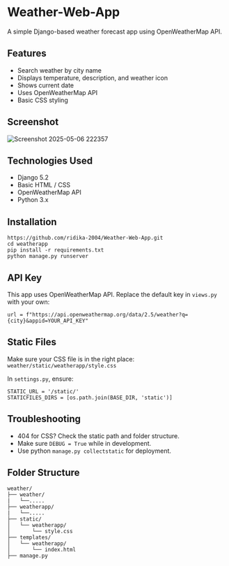 # Weather-Web-App

A simple Django-based weather forecast app using OpenWeatherMap API.

## Features

- Search weather by city name
- Displays temperature, description, and weather icon
- Shows current date
- Uses OpenWeatherMap API
- Basic CSS styling

## Screenshot

![Screenshot 2025-05-06 222357](https://github.com/user-attachments/assets/db7d2b05-c5fb-429b-a3df-43411a642de5)

## Technologies Used

- Django 5.2
- Basic HTML / CSS
- OpenWeatherMap API
- Python 3.x

## Installation

```
https://github.com/ridika-2004/Weather-Web-App.git
cd weatherapp
pip install -r requirements.txt
python manage.py runserver
```

## API Key
This app uses OpenWeatherMap API.
Replace the default key in `views.py` with your own:

```
url = f"https://api.openweathermap.org/data/2.5/weather?q={city}&appid=YOUR_API_KEY"
```

## Static Files
Make sure your CSS file is in the right place:
`weather/static/weatherapp/style.css`

In `settings.py`, ensure:
```
STATIC_URL = '/static/'
STATICFILES_DIRS = [os.path.join(BASE_DIR, 'static')]
```

## Troubleshooting

- 404 for CSS? Check the static path and folder structure.
- Make sure `DEBUG = True` while in development.
- Use python `manage.py collectstatic` for deployment.

## Folder Structure
```
weather/
├── weather/
|   └──.....
├── weatherapp/
|   └──.....
├── static/
│   └── weatherapp/
│       └── style.css
├── templates/
│   └── weatherapp/
│       └── index.html
├── manage.py
```

